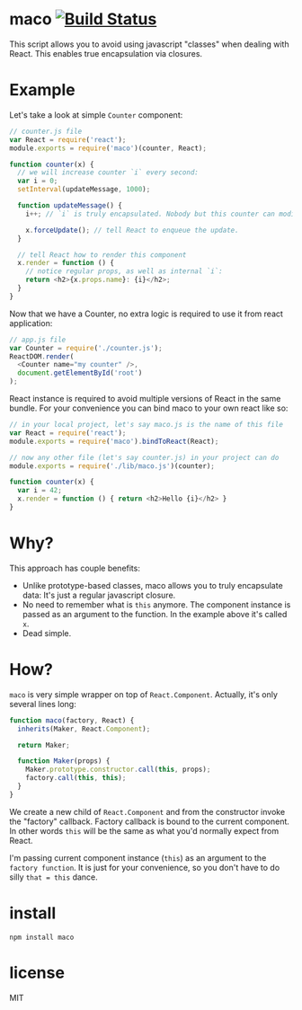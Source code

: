 # maco [![Build Status](https://travis-ci.org/anvaka/maco.svg)](https://travis-ci.org/anvaka/maco)

This script allows you to avoid using javascript "classes" when dealing
with React. This enables true encapsulation via closures.

# Example

Let's take a look at simple `Counter` component:

``` js
// counter.js file
var React = require('react');
module.exports = require('maco')(counter, React);

function counter(x) {
  // we will increase counter `i` every second:
  var i = 0;
  setInterval(updateMessage, 1000);

  function updateMessage() {
    i++; // `i` is truly encapsulated. Nobody but this counter can modify it.

    x.forceUpdate(); // tell React to enqueue the update.
  }

  // tell React how to render this component
  x.render = function () {
    // notice regular props, as well as internal `i`:
    return <h2>{x.props.name}: {i}</h2>;
  }
}
```

Now that we have a Counter, no extra logic is required to use it from
react application:

``` js
// app.js file
var Counter = require('./counter.js');
ReactDOM.render(
  <Counter name="my counter" />,
  document.getElementById('root')
);
```

React instance is required to avoid multiple versions of React in the same
bundle. For your convenience you can bind maco to your own react like so:

``` js
// in your local project, let's say maco.js is the name of this file
var React = require('react');
module.exports = require('maco').bindToReact(React);

// now any other file (let's say counter.js) in your project can do
module.exports = require('./lib/maco.js')(counter);

function counter(x) {
  var i = 42;
  x.render = function () { return <h2>Hello {i}</h2> }
}
```

# Why?

This approach has couple benefits:

* Unlike prototype-based classes, maco allows you to truly encapsulate data:
It's just a regular javascript closure.
* No need to remember what is `this` anymore. The component instance is
passed as an argument to the function. In the example above it's called `x`.
* Dead simple.

# How?

`maco` is very simple wrapper on top of `React.Component`. Actually, it's only
several lines long:

``` js
function maco(factory, React) {
  inherits(Maker, React.Component);

  return Maker;

  function Maker(props) {
    Maker.prototype.constructor.call(this, props);
    factory.call(this, this);
  }
}
```

We create a new child of `React.Component` and from the constructor invoke
the "factory" callback. Factory callback is bound to the current component.
In other words `this` will be the same as what you'd normally expect from
React.

I'm passing current component instance (`this`) as an argument to the `factory
function`. It is just for your convenience, so you don't have to do silly
`that = this` dance.

# install

```
npm install maco
```

# license

MIT
